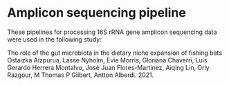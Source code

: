 # Amplicon sequencing pipeline
These pipelines for processing 16S rRNA gene amplicon sequencing data were used in the following study:

The role of the gut microbiota in the dietary niche expansion of fishing bats 
Ostaizka Aizpurua, Lasse Nyholm, Evie Morris, Gloriana Chaverri, Luis Gerardo Herrera Montalvo, José Juan Flores-Martinez, Aiqing Lin, Orly Razgour, M Thomas P Gilbert, Antton Alberdi. 2021.
